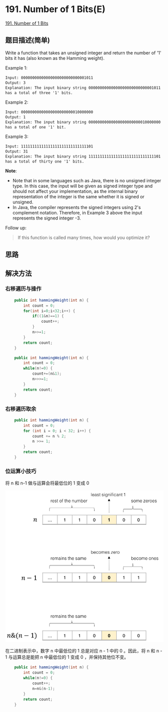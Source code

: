 # 191. Number of 1 Bits(E)
[191. Number of 1 Bits](https://leetcode-cn.com/problems/number-of-1-bits/)

## 题目描述\(简单\)

Write a function that takes an unsigned integer and return the number of '1' bits it has \(also known as the Hamming weight\).

Example 1:

```
Input: 00000000000000000000000000001011
Output: 3
Explanation: The input binary string 00000000000000000000000000001011 has a total of three '1' bits.
```

Example 2:

```
Input: 00000000000000000000000010000000
Output: 1
Explanation: The input binary string 00000000000000000000000010000000 has a total of one '1' bit.
```

Example 3:

```
Input: 11111111111111111111111111111101
Output: 31
Explanation: The input binary string 11111111111111111111111111111101 has a total of thirty one '1' bits.
```

**Note**:

* Note that in some languages such as Java, there is no unsigned integer type. In this case, the input will be given as signed integer type and should not affect your implementation, as the internal binary representation of the integer is the same whether it is signed or unsigned.
* In Java, the compiler represents the signed integers using 2's complement notation. Therefore, in Example 3 above the input represents the signed integer -3.

Follow up:

> If this function is called many times, how would you optimize it?

## 思路

## 解决方法

### 右移遍历与操作

```java
    public int hammingWeight(int n) {
        int count = 0;
        for(int i=0;i<32;i++) {
            if((1&n)==1) {
                count++;
            }
            n>>=1;
        }
        return count;
    }
```

```java
    public int hammingWeight(int n) {
        int count = 0;
        while(n!=0) {
            count+=(n&1);
            n>>>=1;
        }
        return count;
    }
```

### 右移遍历取余

```java
    public int hammingWeight(int n) {
        int count = 0;
        for (int i = 0; i < 32; i++) {
            count += n % 2;
            n >>= 1;
        }
        return count;
    }
```

### 位运算小技巧
将 n 和 n-1 做与运算会将最低位的 1 变成 0

![](/assets/101-200/191-solution-2-1.png)

在二进制表示中，数字 n 中最低位的 1 总是对应 n - 1 中的 0 。因此，将 n 和 n - 1 与运算总是能把 n 中最低位的 1 变成 0 ，并保持其他位不变。



```java
    public int hammingWeight(int n) {
        int count = 0;
        while(n!=0) {
            count++;
            n=n&(n-1);
        }
        return count;
    }
```



